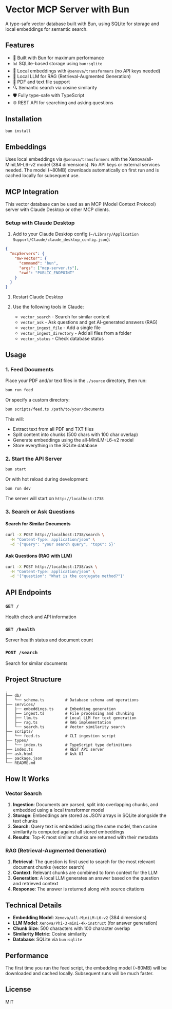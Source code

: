 # Vector MCP Server with Bun

A type-safe vector database built with Bun, using SQLite for storage and local embeddings for semantic search.

## Features

- 🚀 Built with Bun for maximum performance
- 📊 SQLite-based storage using `bun:sqlite`
- 🤖 Local embeddings with `@xenova/transformers` (no API keys needed)
- 🧠 Local LLM for RAG (Retrieval-Augmented Generation)
- 📄 PDF and text file support
- 🔍 Semantic search via cosine similarity
- 🛡️ Fully type-safe with TypeScript
- 🌐 REST API for searching and asking questions

## Installation

```bash
bun install
```

## Embeddings

Uses local embeddings via `@xenova/transformers` with the Xenova/all-MiniLM-L6-v2 model (384 dimensions). No API keys or external services needed. The model (~80MB) downloads automatically on first run and is cached locally for subsequent use.

## MCP Integration

This vector database can be used as an MCP (Model Context Protocol) server with Claude Desktop or other MCP clients.

### Setup with Claude Desktop

1. Add to your Claude Desktop config (`~/Library/Application Support/Claude/claude_desktop_config.json`):

```json
{
  "mcpServers": {
    "mw-vector": {
      "command": "bun",
      "args": ["mcp-server.ts"],
      "cwd": "PUBLIC_ENDPOINT"
    }
  }
}
```

1. Restart Claude Desktop

2. Use the following tools in Claude:
   - `vector_search` - Search for similar content
   - `vector_ask` - Ask questions and get AI-generated answers (RAG)
   - `vector_ingest_file` - Add a single file
   - `vector_ingest_directory` - Add all files from a folder
   - `vector_status` - Check database status

## Usage

### 1. Feed Documents

Place your PDF and/or text files in the `./source` directory, then run:

```bash
bun run feed
```

Or specify a custom directory:

```bash
bun scripts/feed.ts /path/to/your/documents
```

This will:

- Extract text from all PDF and TXT files
- Split content into chunks (500 chars with 100 char overlap)
- Generate embeddings using the all-MiniLM-L6-v2 model
- Store everything in the SQLite database

### 2. Start the API Server

```bash
bun start
```

Or with hot reload during development:

```bash
bun run dev
```

The server will start on `http://localhost:1738`

### 3. Search or Ask Questions

#### Search for Similar Documents

```bash
curl -X POST http://localhost:1738/search \
  -H "Content-Type: application/json" \
  -d '{"query": "your search query", "topK": 5}'
```

#### Ask Questions (RAG with LLM)

```bash
curl -X POST http://localhost:1738/ask \
  -H "Content-Type: application/json" \
  -d '{"question": "What is the conjugate method?"}'
```

## API Endpoints

### `GET /`

Health check and API information

### `GET /health`

Server health status and document count

### `POST /search`

Search for similar documents


## Project Structure

```text
.
├── db/
│   └── schema.ts         # Database schema and operations
├── services/
│   ├── embeddings.ts     # Embedding generation
│   ├── ingest.ts         # File processing and chunking
│   ├── llm.ts            # Local LLM for text generation
│   ├── rag.ts            # RAG implementation
│   └── search.ts         # Vector similarity search
├── scripts/
│   └── feed.ts           # CLI ingestion script
├── types/
│   └── index.ts          # TypeScript type definitions
├── index.ts              # REST API server
├── ask.html              # Ask UI
├── package.json
└── README.md
```

## How It Works

### Vector Search

1. **Ingestion**: Documents are parsed, split into overlapping chunks, and embedded using a local transformer model
2. **Storage**: Embeddings are stored as JSON arrays in SQLite alongside the text chunks
3. **Search**: Query text is embedded using the same model, then cosine similarity is computed against all stored embeddings
4. **Results**: Top-K most similar chunks are returned with their metadata

### RAG (Retrieval-Augmented Generation)

1. **Retrieval**: The question is first used to search for the most relevant document chunks (vector search)
2. **Context**: Relevant chunks are combined to form context for the LLM
3. **Generation**: A local LLM generates an answer based on the question and retrieved context
4. **Response**: The answer is returned along with source citations

## Technical Details

- **Embedding Model**: `Xenova/all-MiniLM-L6-v2` (384 dimensions)
- **LLM Model**: `Xenova/Phi-3-mini-4k-instruct` (for answer generation)
- **Chunk Size**: 500 characters with 100 character overlap
- **Similarity Metric**: Cosine similarity
- **Database**: SQLite via `bun:sqlite`

## Performance

The first time you run the feed script, the embedding model (~80MB) will be downloaded and cached locally. Subsequent runs will be much faster.

## License

MIT

